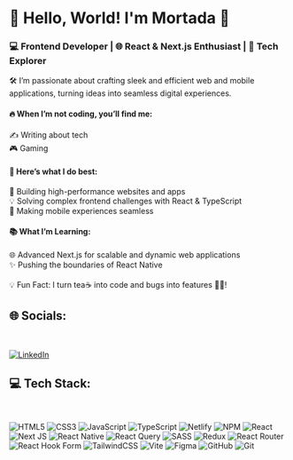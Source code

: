 # 👋 Hello, World! I'm Mortada 🚀
### 💻 Frontend Developer | 🌐 React & Next.js Enthusiast | 🚀 Tech Explorer

🛠️ I’m passionate about crafting sleek and efficient web and mobile applications, turning ideas into seamless digital experiences.<br>

#### 🔥 When I’m not coding, you’ll find me:


✍️ Writing about tech<br>🎮 Gaming<br>

#### 🌟 Here’s what I do best:


🚀 Building high-performance websites and apps<br>💡 Solving complex frontend challenges with React & TypeScript<br>📱 Making mobile experiences seamless<br>

#### 📚 What I’m Learning:


🌐 Advanced Next.js for scalable and dynamic web applications<br>✨ Pushing the boundaries of React Native<br> <br>💡 Fun Fact: I turn tea☕ into code and bugs into features 🐞✨!


## 🌐 Socials:
<br>

[![LinkedIn](https://img.shields.io/badge/LinkedIn-%230077B5.svg?logo=linkedin&logoColor=white)](https://www.linkedin.com/in/mortada-emad-23097a221?utm_source=share&utm_campaign=share_via&utm_content=profile&utm_medium=android_app) 

## 💻 Tech Stack:
<br>

![HTML5](https://img.shields.io/badge/html5-%23E34F26.svg?style=for-the-badge&logo=html5&logoColor=white) ![CSS3](https://img.shields.io/badge/css3-%231572B6.svg?style=for-the-badge&logo=css3&logoColor=white) ![JavaScript](https://img.shields.io/badge/javascript-%23F7DF1E.svg?style=for-the-badge&logo=javascript&logoColor=black&color=F7DF1E) ![TypeScript](https://img.shields.io/badge/typescript-%23007ACC.svg?style=for-the-badge&logo=typescript&logoColor=white) ![Netlify](https://img.shields.io/badge/netlify-%23000000.svg?style=for-the-badge&logo=netlify&logoColor=#00C7B7) ![NPM](https://img.shields.io/badge/NPM-%23CB3837.svg?style=for-the-badge&logo=npm&logoColor=white) ![React](https://img.shields.io/badge/react-%23004488.svg?style=for-the-badge&logo=react&logoColor=%2361DAFB) ![Next JS](https://img.shields.io/badge/Next-black?style=for-the-badge&logo=next.js&logoColor=white) ![React Native](https://img.shields.io/badge/react_native-%23004488.svg?style=for-the-badge&logo=react&logoColor=%2361DAFB) ![React Query](https://img.shields.io/badge/-React%20Query-FF4154?style=for-the-badge&logo=react%20query&logoColor=white) ![SASS](https://img.shields.io/badge/SASS-hotpink.svg?style=for-the-badge&logo=SASS&logoColor=white) ![Redux](https://img.shields.io/badge/redux-%23593d88.svg?style=for-the-badge&logo=redux&logoColor=white) ![React Router](https://img.shields.io/badge/React_Router-CA4245?style=for-the-badge&logo=react-router&logoColor=white) ![React Hook Form](https://img.shields.io/badge/React%20Hook%20Form-%23EC5990.svg?style=for-the-badge&logo=reacthookform&logoColor=white) ![TailwindCSS](https://img.shields.io/badge/tailwindcss-black.svg?style=for-the-badge&logo=tailwind-css&logoColor=%2338B2AC) ![Vite](https://img.shields.io/badge/vite-%23646CFF.svg?style=for-the-badge&logo=vite&logoColor=white) ![Figma](https://img.shields.io/badge/figma-%23F24E1E.svg?style=for-the-badge&logo=figma&logoColor=white) ![GitHub](https://img.shields.io/badge/github-%23121011.svg?style=for-the-badge&logo=github&logoColor=white) ![Git](https://img.shields.io/badge/git-%23F05033.svg?style=for-the-badge&logo=git&logoColor=white)

